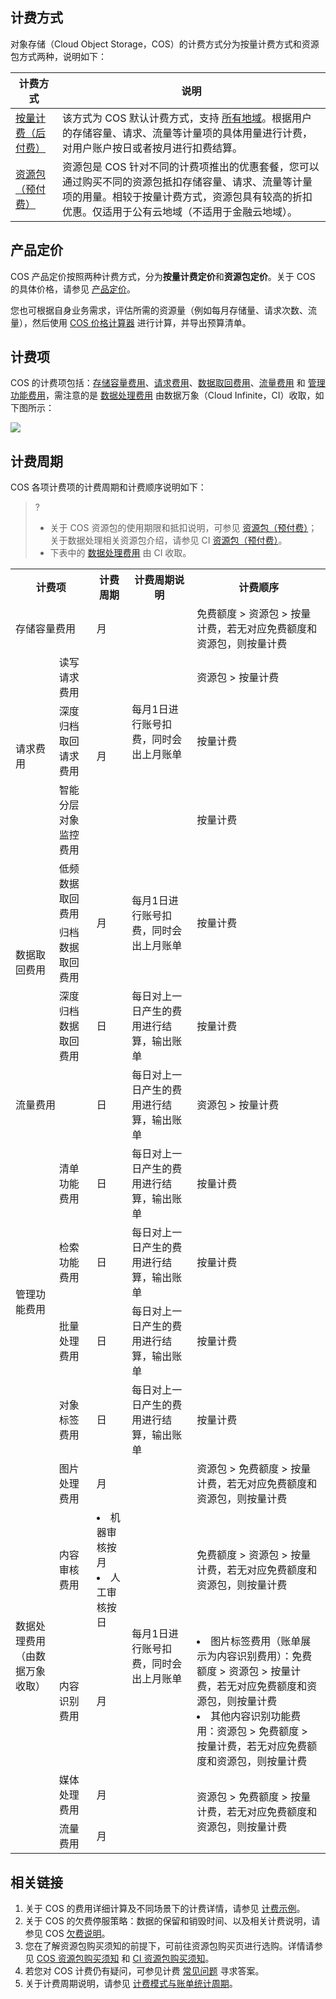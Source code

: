 ## 计费方式

对象存储（Cloud Object Storage，COS）的计费方式分为按量计费方式和资源包方式两种，说明如下：

| 计费方式                                                     | 说明                                                         |
| ------------------------------------------------------------ | ------------------------------------------------------------ |
| [按量计费（后付费）](https://cloud.tencent.com/document/product/436/36522) | 该方式为 COS 默认计费方式，支持 [所有地域](https://cloud.tencent.com/document/product/436/6224)。根据用户的存储容量、请求、流量等计量项的具体用量进行计费，对用户账户按日或者按月进行扣费结算。 |
| [资源包（预付费）](https://cloud.tencent.com/document/product/436/36523) | 资源包是 COS 针对不同的计费项推出的优惠套餐，您可以通过购买不同的资源包抵扣存储容量、请求、流量等计量项的用量。相较于按量计费方式，资源包具有较高的折扣优惠。仅适用于公有云地域（不适用于金融云地域）。 |

## 产品定价

COS 产品定价按照两种计费方式，分为**按量计费定价**和**资源包定价**。关于 COS 的具体价格，请参见 [产品定价](https://buy.cloud.tencent.com/price/cos)。

您也可根据自身业务需求，评估所需的资源量（例如每月存储量、请求次数、流量），然后使用 [COS 价格计算器](https://buy.cloud.tencent.com/price/cos/calculator) 进行计算，并导出预算清单。

## 计费项

COS 的计费项包括：[存储容量费用](https://cloud.tencent.com/document/product/436/53482)、[请求费用](https://cloud.tencent.com/document/product/436/53861)、[数据取回费用](https://cloud.tencent.com/document/product/436/53862)、[流量费用](https://cloud.tencent.com/document/product/436/53863) 和 [管理功能费用](https://cloud.tencent.com/document/product/436/53864)，需注意的是 [数据处理费用](https://cloud.tencent.com/document/product/436/58962) 由数据万象（Cloud Infinite，CI）收取，如下图所示：

![](https://qcloudimg.tencent-cloud.cn/raw/64638dd289f0d1f4fe8e8986207a7b3f.jpg)



## 计费周期

COS 各项计费项的计费周期和计费顺序说明如下：

> ?
>- 关于 COS 资源包的使用期限和抵扣说明，可参见 [资源包（预付费）](https://cloud.tencent.com/document/product/436/36523)；关于数据处理相关资源包介绍，请参见 CI [资源包（预付费）](https://cloud.tencent.com/document/product/460/49023)。
>- 下表中的 [数据处理费用](https://cloud.tencent.com/document/product/436/58962) 由 CI 收取。
>


<table>
   <tr>
      <th colspan=2>计费项</td>
      <th>计费周期</td>
      <th>计费周期说明</td>
      <th>计费顺序</td>
   </tr>
   <tr>
      <td colspan=2>存储容量费用</td>
      <td>月</td>
      <td rowspan=4>每月1日进行账号扣费，同时会出上月账单</td>
      <td>免费额度 > 资源包 > 按量计费，若无对应免费额度和资源包，则按量计费</td>
   </tr>
   <tr>
      <td rowspan=3>请求费用</td>
      <td colspan=1>读写请求费用</td>
      <td rowspan=3>月</td>
      <td>资源包 > 按量计费</td>
   </tr>
   <tr>
      <td colspan=1>深度归档取回请求费用</td>
      <td>按量计费</td>
   </tr>
   <tr>
      <td colspan=1>智能分层对象监控费用</td>
      <td>按量计费</td>
   </tr>
   <tr>
      <td rowspan=3>数据取回费用</td>
      <td colspan=1>低频数据取回费用</td>
      <td rowspan=2>月</td>
      <td rowspan=2>每月1日进行账号扣费，同时会出上月账单</td>
      <td rowspan=2>按量计费</td>
   </tr>
   <tr>
      <td colspan=1>归档数据取回费用</td>
   </tr>
   <tr>
      <td colspan=1>深度归档数据取回费用</td>
      <td>日</td>
      <td>每日对上一日产生的费用进行结算，输出账单</td>
      <td>按量计费</td>
   </tr>
   <tr>
      <td colspan=2>流量费用</td>
      <td>日</td>
      <td>每日对上一日产生的费用进行结算，输出账单</td>
      <td>资源包 > 按量计费</td>
   </tr>
   <tr>
      <td rowspan=4>管理功能费用</td>
      <td colspan=1>清单功能费用</td>
      <td>日</td>
      <td>每日对上一日产生的费用进行结算，输出账单</td>
      <td>按量计费</td>
   </tr>
   <tr>
      <td colspan=1>检索功能费用</td>
      <td>日</td>
      <td>每日对上一日产生的费用进行结算，输出账单</td>
      <td>按量计费</td>
   </tr>
   <tr>
      <td colspan=1>批量处理费用</td>
      <td>日</td>
      <td>每日对上一日产生的费用进行结算，输出账单</td>
      <td>按量计费</td>
   </tr>
   <tr>
      <td colspan=1>对象标签费用</td>
      <td>日</td>
      <td>每日对上一日产生的费用进行结算，输出账单</td>
      <td>按量计费</td>
   </tr>
   <tr>
      <td rowspan=5>数据处理费用<br>（由数据万象收取）</td>
      <td rowspan=1>图片处理费用</td>
      <td rowspan=1>月</td>
      <td rowspan=5>每月1日进行账号扣费，同时会出上月账单</td>
      <td rowspan=1>资源包 > 免费额度 > 按量计费，若无对应免费额度和资源包，则按量计费</td>
   </tr>
   <tr>
      <td rowspan=1>内容审核费用</td>
      <td rowspan=1><li>机器审核按月<li>人工审核按日</td>
      <td rowspan=1>免费额度 > 资源包 > 按量计费，若无对应免费额度和资源包，则按量计费</td>
   </tr>
   <tr>
      <td rowspan=1>内容识别费用</td>
      <td rowspan=1>月</td>
      <td><li>图片标签费用（账单展示为内容识别费用）：免费额度 > 资源包 > 按量计费，若无对应免费额度和资源包，则按量计费<li>其他内容识别功能费用：资源包 > 免费额度 > 按量计费，若无对应免费额度和资源包，则按量计费</td>
   </tr>
   <tr>
      <td rowspan=1>媒体处理费用</td>
      <td rowspan=1>月</td>
      <td rowspan=3>资源包 > 免费额度 > 按量计费，若无对应免费额度和资源包，则按量计费</td>
   </tr>
   <tr>
      <td colspan=1>流量费用</td>
      <td>月</td>
   </tr>
</table>



## 相关链接

1. 关于 COS 的费用详细计算及不同场景下的计费详情，请参见 [计费示例](https://cloud.tencent.com/document/product/436/6241)。
2. 关于 COS 的欠费停服策略：数据的保留和销毁时间、以及相关计费说明，请参见 COS [欠费说明](https://cloud.tencent.com/document/product/436/10044)。
3. 您在了解资源包购买须知的前提下，可前往资源包购买页进行选购。详情请参见 [COS 资源包购买须知](https://cloud.tencent.com/document/product/436/36523#.E8.B4.AD.E4.B9.B0.E9.A1.BB.E7.9F.A5.3Ca-id.3D.22purchasenotes.22.3E.3C.2Fa.3E) 和 [CI 资源包购买须知](https://cloud.tencent.com/document/product/460/49023#.E8.B4.AD.E4.B9.B0.E9.A1.BB.E7.9F.A5)。
4. 若您对 COS 计费仍有疑问，可参见计费 [常见问题](https://cloud.tencent.com/document/product/436/36524) 寻求答案。
5. 关于计费周期说明，请参见 [计费模式与账单统计周期](https://cloud.tencent.com/document/product/555/30250#.E8.AE.A1.E8.B4.B9.E6.A8.A1.E5.BC.8F.E4.B8.8E.E8.B4.A6.E5.8D.95.E7.BB.9F.E8.AE.A1.E5.91.A8.E6.9C.9F)。



